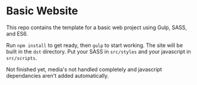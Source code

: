 # Basic Website

This repo contains the template for a basic web project using Gulp, SASS, and
ES6.

Run `npm install` to get ready, then `gulp` to start working. The site will be
built in the `dst` directory. Put your SASS in `src/styles` and your javascript
in `src/scripts`.

Not finished yet, media's not handled completely and javascript dependancies
aren't added automatically.
